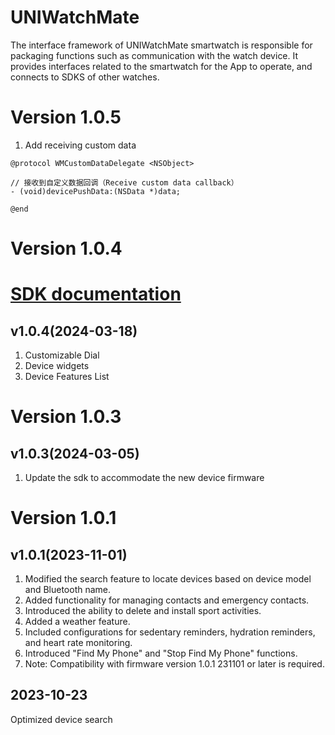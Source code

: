 
# UNIWatchMate

The interface framework of UNIWatchMate smartwatch is responsible for packaging functions such as communication with the watch device. It provides interfaces related to the smartwatch for the App to operate, and connects to SDKS of other watches.
# Version 1.0.5
1. Add receiving custom data
```
@protocol WMCustomDataDelegate <NSObject>

// 接收到自定义数据回调（Receive custom data callback）
- (void)devicePushData:(NSData *)data;

@end
```

# Version 1.0.4  
# [SDK documentation](https://github.com/shenjudev/UNIWatchMate-ios-Sample/wiki)  
## v1.0.4(2024-03-18)
1. Customizable Dial
2. Device widgets
3. Device Features List

# Version 1.0.3

## v1.0.3(2024-03-05)
1. Update the sdk to accommodate the new device firmware                 
              
# Version 1.0.1

## v1.0.1(2023-11-01)
1. Modified the search feature to locate devices based on device model and Bluetooth name.
2. Added functionality for managing contacts and emergency contacts.
3. Introduced the ability to delete and install sport activities.
4. Added a weather feature.
5. Included configurations for sedentary reminders, hydration reminders, and heart rate monitoring.
6. Introduced "Find My Phone" and "Stop Find My Phone" functions.
7. Note: Compatibility with firmware version 1.0.1 231101 or later is required.
   
     
## 2023-10-23
Optimized device search
